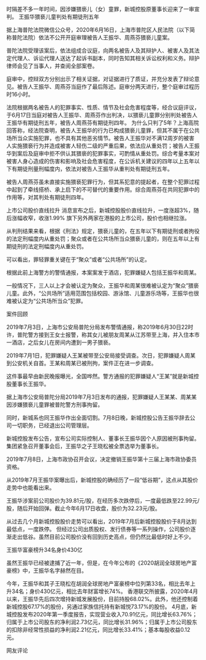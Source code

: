 时隔差不多一年时间，因涉嫌猥亵儿（女）童罪，新城控股原董事长迎来了一审宣判。 王振华猥亵儿童判处有期徒刑五年

据上海普陀法院微信公众号，2020年6月16日，上海市普陀区人民法院（以下简称普陀法院）依法不公开开庭审理被告人王振华、周燕芬猥亵儿童案。

普陀法院受理该案后，依法组成合议庭，向两名被告人及其辩护人、被害人及其法定代理人、诉讼代理人送达了起诉书副本，同时告知其相关诉讼权利和义务。辩护律师会见了当事人，并查阅全部案卷。

庭审中，控辩双方分别出示了相关证据，对证据进行了质证，并充分发表了辩论意见。被告人王振华、周燕芬当庭作了最后陈述。庭审分两天进行，整个庭审过程历时16小时。

法院根据两名被告人的犯罪事实、性质、情节及社会危害程度等，经合议庭评议，于6月17日当庭对被告人王振华、周燕芬作出判决，以猥亵儿童罪分别判处被告人王振华有期徒刑五年，被告人周燕芬有期徒刑四年。 为什么只判了5年？上海高院回答称，经法院查明，被告人王振华的行为已构成猥亵儿童罪，但其不属于在公共场所当众实施犯罪，也不具有其他恶劣情节。被告人王振华对不满12周岁的被害人实施猥亵行为并造成被害人轻伤二级的严重后果，依法应从重处罚；被告人王振华到案后及庭审中拒不供认其猥亵的犯罪事实，可酌情从重处罚。综合考量本案对被害人身心造成的伤害和影响及社会危害程度，在公诉机关建议的四年以上五年以下有期徒刑量刑幅度内，依法对被告人王振华从重判处有期徒刑五年。

被告人周燕芬虽未直接实施猥亵犯罪行为，但其系犯意的提起者，在整个犯罪过程中起到了牵线搭桥、承上启下的不可替代的重要作用。综合周燕芬在共同犯罪中的作用等，对其判处有期徒刑四年。

上市公司股价直线拉升 消息宣布之后，新城控股股价直线拉升，一度涨超3%，随后涨幅收窄，收涨1.99% 旗下另外两家在港股的上市公司，股价也相继拉涨。 

从判刑结果来看，根据《刑法》规定，猥亵儿童的，在五年以下有期徒刑或者拘役的法定刑幅度内从重处罚；聚众或者在公共场所当众猥亵儿童的，则在五年以上有期徒刑的法定刑幅度内从重处罚。

可以看出，罪轻罪重关键在于“聚众”或者“公共场所”的认定。

根据此前上海警方的警情通报，本案案发于酒店，犯罪嫌疑人包括王振华和周某。

一般情况下，三人以上才会被认定为聚众，王振华和周某很难被认定为“聚众”猥亵儿童。此外，“公共场所”适用范围包括校园、游泳馆、儿童游乐场等，王振华也很难被认定为“公共场所当众”犯罪。

案件回顾

2019年7月3日，上海市公安局普陀分局发布警情通报，称2019年6月30日22时许，普陀警方接到王女士报警，称其女儿被朋友周某从江苏带至上海，并入住本市一酒店，之后女儿在房间内遭到一男子猥亵。

2019年7月1日，犯罪嫌疑人王某被带至公安局接受调查。次日，犯罪嫌疑人周某到公安机关自首。王某和周某已被刑拘，案件正在进一步调查。

这件事最早由新民晚报曝光，全国哗然。警方通报的犯罪嫌疑人“王某”就是新城控股董事长王振华。

据上海市公安局普陀分局2019年7月3日发布的通报，犯罪嫌疑人王某某、周某某因涉嫌猥亵儿童罪被普陀警方刑事拘留。

同时，新城系也同王振华作出全面切割。7月8日晚，新城控股公告王振华辞去公司一切职务，已经退出公司管理层。

新城控股发布公告，宣布公司实际控制人、董事长王振华因个人原因被刑事拘留。集团紧急召开董事会后，王振华之子王晓松被全票选举为董事长。

2019年7月8日，上海市政协召开会议，决定撤销王振华第十三届上海市政协委员资格。

从2019年7月王振华案曝出后，新城控股的确经历了一段“低谷期”，这点从其股价走势中也能看出来。

王振华涉案前公司股价为39.81元/股，在经历多次跌停后，一度最低跌至22.99元/股，随后开始回弹。截止今年6月17日收盘，股价为32.23元/股。

从过去几个月新城控股股价走势可以看出，2019年7月后新城控股股价于8月达到最低点，一度跌停。 但经过公司出质股权、发行债券等一系列操作，公司股价逐渐走出低谷。虽然目前公司股价没有回到历史高点，但仍然比最低时好上不少。

王振华富豪榜升34名身价430亿

虽然王振华已经被逮捕了近一年，但是，在今年公布的《2020胡润全球房地产富豪榜》中，王振华名字赫然在目。

今年，王振华和其子王晓松在胡润全球房地产富豪榜中位列第33名，相比去年上升34名；身价430亿元，相比去年财富增长74%。 香港联交所披露，2020年4月以来，王振华先后四次增持新城发展股份，目前持股68.02%。此外，他还控制着新城控股67.17%的股份，另通过家族信托持有新城悦73.17%的股份。 4月底，新城控股发布2020年第一季度报告，实现营业收入70.91亿元，同比增长63.76%；归属于上市公司股东的净利润2.73亿元，同比增长31.96%；归属于上市公司股东的扣除非经常性损益的净利润2.21亿元，同比增长33.41%；基本每股收益0.12元。

网友评论   
